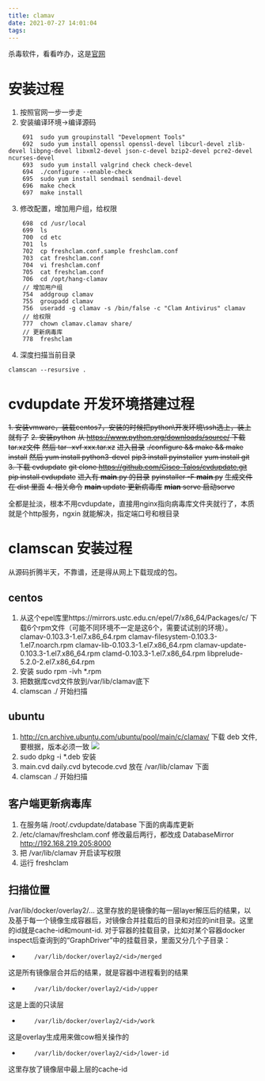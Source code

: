 ```yaml
---
title: clamav
date: 2021-07-27 14:01:04
tags:
---
```


杀毒软件，看看咋办，这是[官网](https://docs.clamav.net/manual/Usage/Scanning.html#clamscan)

# 安装过程

1. 按照官网一步一步走
2. 安装编译环境->编译源码
```
    691  sudo yum groupinstall "Development Tools"
    692  sudo yum install openssl openssl-devel libcurl-devel zlib-devel libpng-devel libxml2-devel json-c-devel bzip2-devel pcre2-devel ncurses-devel
    693  sudo yum install valgrind check check-devel
    694  ./configure --enable-check
    695  sudo yum install sendmail sendmail-devel
    696  make check
    697  make install
```
3. 修改配置，增加用户组，给权限
```
    698  cd /usr/local
    699  ls
    700  cd etc
    701  ls
    702  cp freshclam.conf.sample freshclam.conf
    703  cat freshclam.conf
    704  vi freshclam.conf
    705  cat freshclam.conf
    706  cd /opt/hang-clamav
    // 增加用户组
    754  addgroup clamav
    755  groupadd clamav
    756  useradd -g clamav -s /bin/false -c "Clam Antivirus" clamav
    // 给权限
    777  chown clamav.clamav share/
    // 更新病毒库
    778  freshclam
```
4. 深度扫描当前目录
```
clamscan --resursive .
```

# cvdupdate 开发环境搭建过程

~~1. 安装vmware，装载centos7，安装的时候把python\开发环境\ssh选上，装上就有了~~
~~2. 安装python~~
    ~~从 https://www.python.org/downloads/source/ 下载tar.xz文件~~
    ~~然后 tar -xvf xxx.tar.xz~~
    ~~进入目录~~
    ~~./configure && make && make install~~
    ~~然后 yum install python3-devel~~
    ~~pip3 install pyinstaller~~
    ~~yum install git~~
~~3. 下载 cvdupdate~~
    ~~git clone https://github.com/Cisco-Talos/cvdupdate.git~~
    ~~pip install cvdupdate~~
    ~~进入有 __main__.py 的目录~~
    ~~pyinstaller -F __main__.py~~
    ~~生成文件在 dist 里面~~
~~4. 相关命令~~
    ~~__main__ update  更新病毒库~~
    ~~__mian__ serve  启动serve~~

全都是扯淡，根本不用cvdupdate，直接用nginx指向病毒库文件夹就行了，本质就是个http服务，ngxin 就能解决，指定端口号和根目录


# clamscan 安装过程

从源码折腾半天，不靠谱，还是得从网上下载现成的包。

## centos

1. 从这个epel库里https://mirrors.ustc.edu.cn/epel/7/x86_64/Packages/c/ 下载6个rpm文件（可能不同环境不一定是这6个，需要试试别的环境）。
    clamav-0.103.3-1.el7.x86_64.rpm
    clamav-filesystem-0.103.3-1.el7.noarch.rpm
    clamav-lib-0.103.3-1.el7.x86_64.rpm
    clamav-update-0.103.3-1.el7.x86_64.rpm
    clamd-0.103.3-1.el7.x86_64.rpm
    libprelude-5.2.0-2.el7.x86_64.rpm
2. 安装 sudo rpm -ivh *.rpm
3. 把数据库cvd文件放到/var/lib/clamav底下
4. clamscan ./ 开始扫描

## ubuntu

1. http://cn.archive.ubuntu.com/ubuntu/pool/main/c/clamav/ 下载 deb 文件, 要根据，版本必须一致
    ![](/public/images/所需包.png)
2. sudo dpkg -i *.deb 安装
3. main.cvd   daily.cvd    bytecode.cvd
    放在 /var/lib/clamav 下面
4. clamscan ./ 开始扫描

## 客户端更新病毒库

1. 在服务端 /root/.cvdupdate/database 下面的病毒库更新
2. /etc/clamav/freshclam.conf 修改最后两行，都改成 DatabaseMirror http://192.168.219.205:8000
3. 把 /var/lib/clamav 开启读写权限
4. 运行 freshclam

## 扫描位置
/var/lib/docker/overlay2/...
这里存放的是镜像的每一层layer解压后的结果，以及基于每一个镜像生成容器后，对镜像合并挂载后的目录和对应的init目录。这里的id就是cache-id和mount-id.
对于容器的挂载目录，比如对某个容器docker inspect后查询到的“GraphDriver”中的挂载目录，里面又分几个子目录：
-         /var/lib/docker/overlay2/<id>/merged
这是所有镜像层合并后的结果，就是容器中进程看到的结果
-         /var/lib/docker/overlay2/<id>/upper
这是上面的只读层
-         /var/lib/docker/overlay2/<id>/work
这是overlay生成用来做cow相关操作的
-         /var/lib/docker/overlay2/<id>/lower-id
这里存放了镜像层中最上层的cache-id